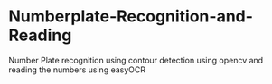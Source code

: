 # Numberplate-Recognition-and-Reading
Number Plate recognition using contour detection using opencv and reading the numbers using easyOCR
